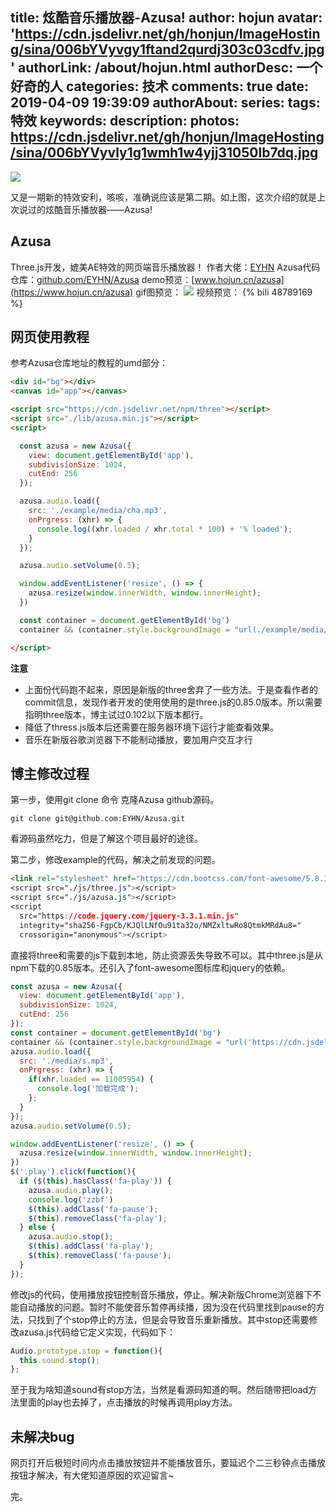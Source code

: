 title: 炫酷音乐播放器-Azusa!
author: hojun
avatar: 'https://cdn.jsdelivr.net/gh/honjun/ImageHosting/sina/006bYVyvgy1ftand2qurdj303c03cdfv.jpg'
authorLink: /about/hojun.html
authorDesc: 一个好奇的人
categories: 技术
comments: true
date: 2019-04-09 19:39:09
authorAbout:
series:
tags: 特效
keywords:
description:
photos: https://cdn.jsdelivr.net/gh/honjun/ImageHosting/sina/006bYVyvly1g1wmh1w4yjj31050lb7dq.jpg
---
![](https://cdn.jsdelivr.net/gh/honjun/ImageHosting/sina/006bYVyvly1g1wmh1w4yjj31050lb7dq.jpg)

又是一期新的特效安利，咳咳，准确说应该是第二期。如上图，这次介绍的就是上次说过的炫酷音乐播放器——Azusa!

## Azusa
Three.js开发，媲美AE特效的网页端音乐播放器！
作者大佬：[EYHN](https://github.com/EYHN)
Azusa代码仓库：[github.com/EYHN/Azusa](https://github.com/EYHN/Azusa)
demo预览：[www.hojun.cn/azusa](https://www.hojun.cn/azusa)
gif图预览：
![](https://cdn.jsdelivr.net/gh/honjun/ImageHosting/sina/006bYVyvly1g1wowl8bygg30dw0757wi.gif)
视频预览：
{% bili 48789169 %}

## 网页使用教程

参考Azusa仓库地址的教程的umd部分：
```html
<div id="bg"></div>
<canvas id="app"></canvas>

<script src="https://cdn.jsdelivr.net/npm/three"></script>
<script src="./lib/azusa.min.js"></script>
<script>

  const azusa = new Azusa({
    view: document.getElementById('app'),
    subdivisionSize: 1024,
    cutEnd: 256
  });

  azusa.audio.load({
    src: './example/media/cha.mp3',
    onPrgress: (xhr) => {
      console.log((xhr.loaded / xhr.total * 100) + '% loaded');
    }
  });

  azusa.audio.setVolume(0.5);

  window.addEventListener('resize', () => {
    azusa.resize(window.innerWidth, window.innerHeight);
  })

  const container = document.getElementById('bg')
  container && (container.style.backgroundImage = "url(./example/media/9s.jpg)")

</script>
```

**注意**

 - 上面份代码跑不起来，原因是新版的three舍弃了一些方法。于是查看作者的commit信息，发现作者开发的使用使用的是three.js的0.85.0版本。所以需要指明three版本，博主试过0.102以下版本都行。
 - 降低了thress.js版本后还需要在服务器环境下运行才能查看效果。
 - 音乐在新版谷歌浏览器下不能制动播放，要加用户交互才行

## 博主修改过程

第一步，使用git clone 命令 克隆Azusa github源码。
```git
git clone git@github.com:EYHN/Azusa.git
```
看源码虽然吃力，但是了解这个项目最好的途径。

第二步，修改example的代码，解决之前发现的问题。
```html
<link rel="stylesheet" href="https://cdn.bootcss.com/font-awesome/5.8.1/css/all.min.css"><style>
<script src="./js/three.js"></script>
<script src="./js/azusa.js"></script>
<script
  src="https://code.jquery.com/jquery-3.3.1.min.js"
  integrity="sha256-FgpCb/KJQlLNfOu91ta32o/NMZxltwRo8QtmkMRdAu8="
  crossorigin="anonymous"></script>
```
直接将three和需要的js下载到本地，防止资源丢失导致不可以。其中three.js是从npm下载的0.85版本。还引入了font-awesome图标库和jquery的依赖。

```js
const azusa = new Azusa({
  view: document.getElementById('app'),
  subdivisionSize: 1024,
  cutEnd: 256
});
const container = document.getElementById('bg')
container && (container.style.backgroundImage = "url('https://cdn.jsdelivr.net/gh/honjun/ImageHosting/sina/006bYVyvly1g1tbar03aaj31hc0u0hdv.jpg')")
azusa.audio.load({
  src: './media/s.mp3',
  onPrgress: (xhr) => {
    if(xhr.loaded == 11005954) {
      console.log('加载完成');
    };
  }
});
azusa.audio.setVolume(0.5);

window.addEventListener('resize', () => {
  azusa.resize(window.innerWidth, window.innerHeight);
})
$('.play').click(function(){
  if ($(this).hasClass('fa-play')) {
    azusa.audio.play();
    console.log('zzbf')
    $(this).addClass('fa-pause');
    $(this).removeClass('fa-play');
  } else {
    azusa.audio.stop();
    $(this).addClass('fa-play');
    $(this).removeClass('fa-pause');
  }
});
```
修改js的代码，使用播放按钮控制音乐播放，停止。解决新版Chrome浏览器下不能自动播放的问题。暂时不能使音乐暂停再续播，因为没在代码里找到pause的方法，只找到了个stop停止的方法，但是会导致音乐重新播放。其中stop还需要修改azusa.js代码给它定义实现，代码如下：
```js
Audio.prototype.stop = function(){
  this.sound.stop();
};
```
至于我为啥知道sound有stop方法，当然是看源码知道的啊。然后随带把load方法里面的play也去掉了，点击播放的时候再调用play方法。

## 未解决bug
网页打开后极短时间内点击播放按钮并不能播放音乐，要延迟个二三秒钟点击播放按钮才解决，有大佬知道原因的欢迎留言~

完。